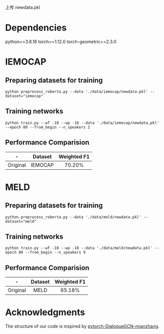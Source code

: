 上传 newdata.pkl

# Dependencies
python==3.8.16
torch==1.12.0
torch-geometric==2.3.0


# IEMOCAP
## Preparing datasets for training

    python preprocess_roberta.py --data './data/iemocap/newdata.pkl' --dataset="iemocap"

## Training networks 

    python train.py --wf -10 --wp -10 --data './data/iemocap/newdata.pkl' --epoch 80 --from_begin --n_speakers 2

## Performance Comparision

-|Dataset|Weighted F1
:-:|:-:|:-:
Original|IEMOCAP|70.20%

# MELD

## Preparing datasets for training

    python preprocess_roberta.py --data './data/meld/newdata.pkl' --dataset="meld" 

## Training networks 

    python train.py --wf -10 --wp -10 --data './data/meld/newdata.pkl' --epoch 80 --from_begin --n_speakers 9

## Performance Comparision

-|Dataset|Weighted F1
:-:|:-:|:-:
Original|MELD|65.18%




# Acknowledgments

The structure of our code is inspired by [pytorch-DialogueGCN-mianzhang](https://github.com/mianzhang/dialogue_gcn).

